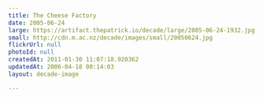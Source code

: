 ```yaml
---
title: The Cheese Factory
date: 2005-06-24
large: https://artifact.thepatrick.io/decade/large/2005-06-24-1932.jpg
small: http://cdn.m.ac.nz/decade/images/small/20050624.jpg
flickrUrl: null
photoId: null
createdAt: 2011-01-30 11:07:18.920362
updatedAt: 2006-04-18 00:14:03
layout: decade-image

---
```


